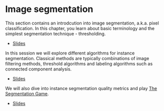 # Image segmentation

This section contains an introdcution into image segmentation, a.k.a. pixel classification. In this chapter, you learn about basic terminology and the simplest segmentation technique - thresholding.

* [Slides](https://github.com/BiAPoL/Image-data-science-with-Python-and-Napari-EPFL2022/raw/main/docs/day2d_image_segmentation/Thresholding.pdf)

In this session we will explore different algorithms for instance segmentation. Classical methods are typically combinations of image filtering methods, threshold algorithms and labeling algorithms such as connected component analysis. 

* [Slides](https://github.com/BiAPoL/Image-data-science-with-Python-and-Napari-EPFL2022/raw/main/docs/day2d_image_segmentation/Instance_segmentation.pdf)

We will also dive into instance segmentation quality metrics and play [The Segmentation Game](https://github.com/haesleinhuepf/the-segmentation-game). 

* [Slides](https://github.com/BiAPoL/Image-data-science-with-Python-and-Napari-EPFL2022/raw/main/docs/day2d_image_segmentation/segmentation_quality_estimation.pdf)
